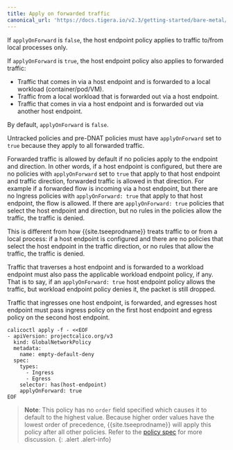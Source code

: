 ```yaml
---
title: Apply on forwarded traffic
canonical_url: 'https://docs.tigera.io/v2.3/getting-started/bare-metal/policy/forwarded'
---
```


If `applyOnForward` is `false`, the host endpoint policy applies to traffic to/from
 local processes only.

If `applyOnForward` is `true`, the host endpoint policy also applies to forwarded traffic:
- Traffic that comes in via a host endpoint and is forwarded to a local workload (container/pod/VM).
- Traffic from a local workload that is forwarded out via a host endpoint.
- Traffic that comes in via a host endpoint and is forwarded out via another host endpoint.

By default, `applyOnForward` is `false`.

Untracked policies and pre-DNAT policies must have `applyOnForward` set to `true`
because they apply to all forwarded traffic.

Forwarded traffic is allowed by default if no policies apply to the endpoint and direction. In
other words, if a host endpoint is configured, but there are no policies with `applyOnForward`
set to `true` that apply to that host endpoint and traffic direction, forwarded traffic is
allowed in that direction. For example if a forwarded flow is incoming via a host endpoint, but there are
no Ingress policies with `applyOnForward: true` that apply to that host endpoint, the flow is
allowed.  If there are `applyOnForward: true` policies that select the host endpoint and direction,
but no rules in the policies allow the traffic, the traffic is denied.

This is different from how {{site.tseeprodname}} treats traffic to or from a local process:
if a host endpoint is configured and there are no policies that select the host endpoint in
the traffic direction, or no rules that allow the traffic, the traffic is denied.

Traffic that traverses a host endpoint and is forwarded to a workload endpoint must also pass
the applicable workload endpoint policy, if any. That is to say, if an `applyOnForward: true` host
endpoint policy allows the traffic, but workload endpoint policy denies it, the packet is still dropped.

Traffic that ingresses one host endpoint, is forwarded, and egresses host endpoint must
pass ingress policy on the first host endpoint and egress policy on the second host endpoint.

```
calicoctl apply -f - <<EOF
- apiVersion: projectcalico.org/v3
  kind: GlobalNetworkPolicy
  metadata:
    name: empty-default-deny
  spec:
    types:
      - Ingress
      - Egress
    selector: has(host-endpoint)
    applyOnForward: true
EOF
```
> **Note**: This policy has no `order` field specified which causes it to default
> to the highest value. Because higher order values have the lowest order of precedence,
> {{site.tseeprodname}} will apply this policy after all other policies. Refer to the
> [policy spec]({{site.url}}/{{page.version}}/reference/resources/networkpolicy#spec) for
> more discussion.
{: .alert .alert-info}
